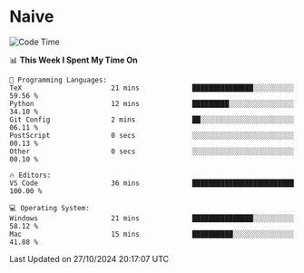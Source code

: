 # Naive
<!-- ## 日拱一卒，功不唐捐 -->
<!-- [![GitHub Streak](https://streak-stats.demolab.com/?user=XiaoXKKK)](https://git.io/streak-stats) -->
<!--START_SECTION:waka-->
![Code Time](http://img.shields.io/badge/Code%20Time-12%20mins-blue)

📊 **This Week I Spent My Time On** 

```text
💬 Programming Languages: 
TeX                      21 mins             ███████████████░░░░░░░░░░   59.56 % 
Python                   12 mins             █████████░░░░░░░░░░░░░░░░   34.10 % 
Git Config               2 mins              ██░░░░░░░░░░░░░░░░░░░░░░░   06.11 % 
PostScript               0 secs              ░░░░░░░░░░░░░░░░░░░░░░░░░   00.13 % 
Other                    0 secs              ░░░░░░░░░░░░░░░░░░░░░░░░░   00.10 % 

🔥 Editors: 
VS Code                  36 mins             █████████████████████████   100.00 % 

💻 Operating System: 
Windows                  21 mins             ███████████████░░░░░░░░░░   58.12 % 
Mac                      15 mins             ██████████░░░░░░░░░░░░░░░   41.88 % 
```


 Last Updated on 27/10/2024 20:17:07 UTC
<!--END_SECTION:waka-->
